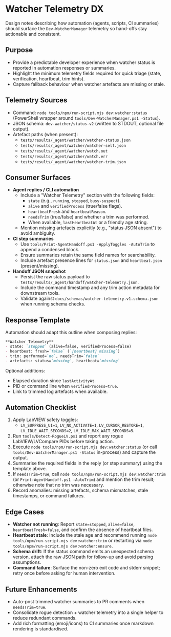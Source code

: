 <!-- markdownlint-disable-next-line MD041 -->
# Watcher Telemetry DX

Design notes describing how automation (agents, scripts, CI summaries) should surface the
`Dev-WatcherManager` telemetry so hand-offs stay actionable and consistent.

## Purpose

- Provide a predictable developer experience when watcher status is reported in automation
  responses or summaries.
- Highlight the minimum telemetry fields required for quick triage (state, verification, heartbeat,
  trim hints).
- Capture fallback behaviour when watcher artefacts are missing or stale.

## Telemetry Sources

- Command: `node tools/npm/run-script.mjs dev:watcher:status` (PowerShell wrapper around
  `tools/Dev-WatcherManager.ps1 -Status`).
- JSON schema: `dev-watcher/status-v2` (written to STDOUT, optional file output).
- Artefact paths (when present):
  - `tests/results/_agent/watcher/watcher-status.json`
  - `tests/results/_agent/watcher/watcher-self.json`
  - `tests/results/_agent/watcher/watch.out`
  - `tests/results/_agent/watcher/watch.err`
  - `tests/results/_agent/watcher/watcher-trim.json`

## Consumer Surfaces

- **Agent replies / CLI automation**
  - Include a "Watcher Telemetry" section with the following fields:
    - `state` (e.g., `running`, `stopped`, `busy-suspect`).
    - `alive` and `verifiedProcess` (true/false flags).
    - `heartbeatFresh` and `heartbeatReason`.
    - `needsTrim` (true/false) and whether a trim was performed.
    - When available, `lastHeartbeatAt` or a friendly age string.
  - Mention missing artefacts explicitly (e.g., "status JSON absent") to avoid ambiguity.
- **CI step summaries**
  - Use `tools/Print-AgentHandoff.ps1 -ApplyToggles -AutoTrim` to append a condensed block.
  - Ensure summaries retain the same field names for searchability.
  - Include artefact presence lines for `status.json` and `heartbeat.json` (present/missing).
- **Handoff JSON snapshot**
  - Persist the raw status payload to `tests/results/_agent/handoff/watcher-telemetry.json`.
  - Include the command timestamp and any trim action metadata for downstream tools.
  - Validate against `docs/schemas/watcher-telemetry.v1.schema.json` when running schema checks.

## Response Template

Automation should adapt this outline when composing replies:

````markdown
**Watcher Telemetry**
- state: `stopped` (alive=false, verifiedProcess=false)
- heartbeat: fresh=`false` (`[heartbeat] missing`)
- trim: performed=`no`, needsTrim=`false`
- artefacts: status=`missing`, heartbeat=`missing`
````

Optional additions:

- Elapsed duration since `lastActivityAt`.
- PID or command line when `verifiedProcess=true`.
- Link to trimmed log artefacts when available.

## Automation Checklist

1. Apply LabVIEW safety toggles:
   - `LV_SUPPRESS_UI=1`, `LV_NO_ACTIVATE=1`, `LV_CURSOR_RESTORE=1`,
     `LV_IDLE_WAIT_SECONDS=2`, `LV_IDLE_MAX_WAIT_SECONDS=5`.
2. Run `tools/Detect-RogueLV.ps1` and report any rogue LabVIEW/LVCompare PIDs before taking
   action.
3. Execute `node tools/npm/run-script.mjs dev:watcher:status` (or call `tools/Dev-WatcherManager.ps1 -Status`
   in-process) and capture the output.
4. Summarise the required fields in the reply (or step summary) using the template above.
5. If `needsTrim=true`, call `node tools/npm/run-script.mjs dev:watcher:trim` (or `Print-AgentHandoff.ps1 -AutoTrim`) and
   mention the trim result; otherwise note that no trim was necessary.
6. Record anomalies: missing artefacts, schema mismatches, stale timestamps, or command failures.

## Edge Cases

- **Watcher not running**: Report `state=stopped`, `alive=false`, `heartbeatFresh=false`, and confirm
  the absence of heartbeat files.
- **Heartbeat stale**: Include the stale age and recommend running `node tools/npm/run-script.mjs dev:watcher:trim` or
  restarting via `node tools/npm/run-script.mjs dev:watcher:ensure`.
- **Schema drift**: If the status command emits an unexpected schema version, attach the raw JSON
  path for follow-up and avoid parsing assumptions.
- **Command failure**: Surface the non-zero exit code and stderr snippet; retry once before asking
  for human intervention.

## Future Enhancements

- Auto-post trimmed watcher summaries to PR comments when `needsTrim=true`.
- Consolidate rogue detection + watcher telemetry into a single helper to reduce redundant
  commands.
- Add rich formatting (emoji/icons) to CI summaries once markdown rendering is standardised.
